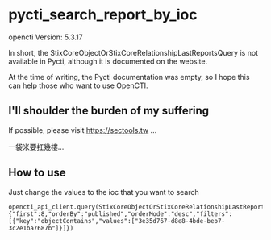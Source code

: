 # pycti_search_report_by_ioc


opencti Version: 5.3.17

In short, 
the StixCoreObjectOrStixCoreRelationshipLastReportsQuery is not available in Pycti, 
although it is documented on the website. 

At the time of writing, the Pycti documentation was empty, 
so I hope this can help those who want to use OpenCTI.

## I'll shoulder the burden of my suffering 


If possible, please visit https://sectools.tw ...

一袋米要扛幾樓...

## How to use

Just change the values to the ioc that you want to search

```
opencti_api_client.query(StixCoreObjectOrStixCoreRelationshipLastReportsQuer,variables={"first":8,"orderBy":"published","orderMode":"desc","filters":[{"key":"objectContains","values":["3e35d767-d8e8-4bde-beb7-3c2e1ba7687b"]}]})
```
